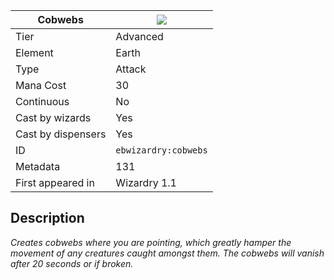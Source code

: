 | Cobwebs |![](https://github.com/Electroblob77/Wizardry/blob/1.12.2/src/main/resources/assets/ebwizardry/textures/spells/cobwebs.png)|
|---|---|
| Tier | Advanced |
| Element | Earth |
| Type | Attack |
| Mana Cost | 30 |
| Continuous | No |
| Cast by wizards | Yes |
| Cast by dispensers | Yes |
| ID | `ebwizardry:cobwebs` |
| Metadata | 131 |
| First appeared in | Wizardry 1.1 |
## Description
_Creates cobwebs where you are pointing, which greatly hamper the movement of any creatures caught amongst them. The cobwebs will vanish after 20 seconds or if broken._